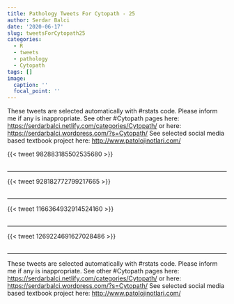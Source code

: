 ```yaml
---
title: Pathology Tweets For Cytopath - 25
author: Serdar Balci
date: '2020-06-17'
slug: tweetsForCytopath25
categories:
  - R
  - tweets
  - pathology
  - Cytopath
tags: []
image:
  caption: ''
  focal_point: ''
---
```



These tweets are selected automatically with #rstats code. Please inform me if any is inappropriate.
See other #Cytopath pages here: https://serdarbalci.netlify.com/categories/Cytopath/  or here: https://serdarbalci.wordpress.com/?s=Cytopath/ 
See selected social media based textbook project here: http://www.patolojinotlari.com/

{{< tweet 982883185502535680 >}}
<br>
<br>
<hr>
{{< tweet 928182772799217665 >}}
<br>
<br>
<hr>
{{< tweet 1166364932914524160 >}}
<br>
<br>
<hr>
{{< tweet 1269224691627028486 >}}
<br>
<br>
<hr>


These tweets are selected automatically with #rstats code. Please inform me if any is inappropriate.
See other #Cytopath pages here: https://serdarbalci.netlify.com/categories/Cytopath/  or here: https://serdarbalci.wordpress.com/?s=Cytopath/ 
See selected social media based textbook project here: http://www.patolojinotlari.com/

